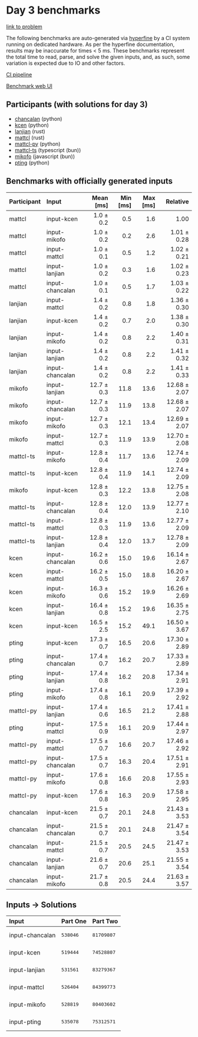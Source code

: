 # Day 3 benchmarks

[link to problem](https://adventofcode.com/2023/day/3)

The following benchmarks are auto-generated via
[hyperfine](https://github.com/sharkdp/hyperfine) by a CI system running on
dedicated hardware. As per the hyperfine documentation, results may be
inaccurate for times < 5 ms. These benchmarks represent the total time to read,
parse, and solve the given inputs, and, as such, some variation is expected due
to IO and other factors.

[CI pipeline](http://ci.papercode.net:8080/teams/main/pipelines/aoc2023)

[Benchmark web UI](https://aoc.ancalagon.black)


## Participants (with solutions for day 3)

- [chancalan](https://github.com/chancalan/aoc2023) (python)
- [kcen](https://github.com/kcen/aoc2023) (python)
- [lanjian](https://github.com/lanjian/aoc-2023) (rust)
- [mattcl](https://github.com/mattcl/aoc2023) (rust)
- [mattcl-py](https://github.com/mattcl/aoc2023-py) (python)
- [mattcl-ts](https://github.com/mattcl/aoc2023-js) (typescript (bun))
- [mikofo](https://github.com/mikofo/advent-of-code-2023) (javascript (bun))
- [pting](https://github.com/pting/aoc2023) (python)


## Benchmarks with officially generated inputs

| Participant | Input | Mean [ms] | Min [ms] | Max [ms] | Relative |
|:---|:---|---:|---:|---:|---:|
| mattcl | input-kcen | 1.0 ± 0.2 | 0.5 | 1.6 | 1.00 |
| mattcl | input-mikofo | 1.0 ± 0.2 | 0.2 | 2.6 | 1.01 ± 0.28 |
| mattcl | input-mattcl | 1.0 ± 0.1 | 0.5 | 1.2 | 1.02 ± 0.21 |
| mattcl | input-lanjian | 1.0 ± 0.2 | 0.3 | 1.6 | 1.02 ± 0.23 |
| mattcl | input-chancalan | 1.0 ± 0.1 | 0.5 | 1.7 | 1.03 ± 0.22 |
| lanjian | input-mattcl | 1.4 ± 0.2 | 0.8 | 1.8 | 1.36 ± 0.30 |
| lanjian | input-kcen | 1.4 ± 0.2 | 0.7 | 2.0 | 1.38 ± 0.30 |
| lanjian | input-mikofo | 1.4 ± 0.2 | 0.8 | 2.2 | 1.40 ± 0.31 |
| lanjian | input-lanjian | 1.4 ± 0.2 | 0.8 | 2.2 | 1.41 ± 0.32 |
| lanjian | input-chancalan | 1.4 ± 0.2 | 0.8 | 2.2 | 1.41 ± 0.33 |
| mikofo | input-lanjian | 12.7 ± 0.3 | 11.8 | 13.6 | 12.68 ± 2.07 |
| mikofo | input-chancalan | 12.7 ± 0.3 | 11.9 | 13.8 | 12.68 ± 2.07 |
| mikofo | input-mikofo | 12.7 ± 0.3 | 12.1 | 13.4 | 12.69 ± 2.07 |
| mikofo | input-mattcl | 12.7 ± 0.3 | 11.9 | 13.9 | 12.70 ± 2.08 |
| mattcl-ts | input-mikofo | 12.8 ± 0.4 | 11.7 | 13.6 | 12.74 ± 2.09 |
| mattcl-ts | input-kcen | 12.8 ± 0.4 | 11.9 | 14.1 | 12.74 ± 2.09 |
| mikofo | input-kcen | 12.8 ± 0.3 | 12.2 | 13.8 | 12.75 ± 2.08 |
| mattcl-ts | input-chancalan | 12.8 ± 0.4 | 12.0 | 13.9 | 12.77 ± 2.10 |
| mattcl-ts | input-mattcl | 12.8 ± 0.3 | 11.9 | 13.6 | 12.77 ± 2.09 |
| mattcl-ts | input-lanjian | 12.8 ± 0.4 | 12.0 | 13.7 | 12.78 ± 2.09 |
| kcen | input-chancalan | 16.2 ± 0.6 | 15.0 | 19.6 | 16.14 ± 2.67 |
| kcen | input-mattcl | 16.2 ± 0.5 | 15.0 | 18.8 | 16.20 ± 2.67 |
| kcen | input-mikofo | 16.3 ± 0.6 | 15.2 | 19.9 | 16.26 ± 2.69 |
| kcen | input-lanjian | 16.4 ± 0.8 | 15.2 | 19.6 | 16.35 ± 2.75 |
| kcen | input-kcen | 16.5 ± 2.5 | 15.2 | 49.1 | 16.50 ± 3.67 |
| pting | input-kcen | 17.3 ± 0.7 | 16.5 | 20.6 | 17.30 ± 2.89 |
| pting | input-chancalan | 17.4 ± 0.7 | 16.2 | 20.7 | 17.33 ± 2.89 |
| pting | input-lanjian | 17.4 ± 0.8 | 16.2 | 20.8 | 17.34 ± 2.91 |
| pting | input-mikofo | 17.4 ± 0.8 | 16.1 | 20.9 | 17.39 ± 2.92 |
| mattcl-py | input-lanjian | 17.4 ± 0.6 | 16.5 | 21.2 | 17.41 ± 2.88 |
| pting | input-mattcl | 17.5 ± 0.9 | 16.1 | 20.9 | 17.44 ± 2.97 |
| mattcl-py | input-mattcl | 17.5 ± 0.7 | 16.6 | 20.7 | 17.46 ± 2.92 |
| mattcl-py | input-chancalan | 17.5 ± 0.7 | 16.3 | 20.4 | 17.51 ± 2.91 |
| mattcl-py | input-mikofo | 17.6 ± 0.8 | 16.6 | 20.8 | 17.55 ± 2.93 |
| mattcl-py | input-kcen | 17.6 ± 0.8 | 16.3 | 20.9 | 17.58 ± 2.95 |
| chancalan | input-kcen | 21.5 ± 0.7 | 20.1 | 24.8 | 21.43 ± 3.53 |
| chancalan | input-chancalan | 21.5 ± 0.7 | 20.1 | 24.8 | 21.47 ± 3.54 |
| chancalan | input-mattcl | 21.5 ± 0.7 | 20.5 | 24.5 | 21.47 ± 3.53 |
| chancalan | input-lanjian | 21.6 ± 0.7 | 20.6 | 25.1 | 21.55 ± 3.54 |
| chancalan | input-mikofo | 21.7 ± 0.8 | 20.5 | 24.4 | 21.63 ± 3.57 |


## Inputs -> Solutions

| Input | Part One | Part Two |
|:---|:---|:---|
|input-chancalan|<pre>538046</pre>|<pre>81709807</pre>|
|input-kcen|<pre>519444</pre>|<pre>74528807</pre>|
|input-lanjian|<pre>531561</pre>|<pre>83279367</pre>|
|input-mattcl|<pre>526404</pre>|<pre>84399773</pre>|
|input-mikofo|<pre>528819</pre>|<pre>80403602</pre>|
|input-pting|<pre>535078</pre>|<pre>75312571</pre>|